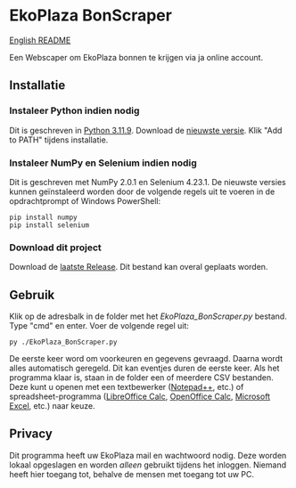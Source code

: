 # EkoPlaza BonScraper
[English README](./README.en.md)

Een Webscaper om EkoPlaza bonnen te krijgen via ja online account.

## Installatie
### Instaleer Python indien nodig
Dit is geschreven in [Python 3.11.9](https://www.python.org/downloads/release/python-3119/). Download de [nieuwste versie](https://www.python.org/downloads/). Klik "Add to PATH" tijdens installatie.

### Instaleer NumPy en Selenium indien nodig
Dit is geschreven met NumPy 2.0.1 en Selenium 4.23.1. De nieuwste versies kunnen geïnstaleerd worden door de volgende regels uit te voeren in de opdrachtprompt of Windows PowerShell:

```
pip install numpy
pip install selenium
```

### Download dit project
Download de [laatste Release](https://github.com/TimJokr/EkoPlaza_BonScraper/releases/latest/download/EkoPlaza_BonScraper.py). Dit bestand kan overal geplaats worden.

## Gebruik
Klik op de adresbalk in de folder met het *EkoPlaza_BonScraper.py* bestand. Type "cmd" en enter. Voer de volgende regel uit:

```
py ./EkoPlaza_BonScraper.py
```
De eerste keer word om voorkeuren en gegevens gevraagd. Daarna wordt alles automatisch geregeld. Dit kan eventjes duren de eerste keer.
Als het programma klaar is, staan in de folder een of meerdere CSV bestanden. Deze kunt u openen met een textbewerker ([Notepad++](https://notepad-plus-plus.org/downloads/), etc.) of spreadsheet-programma ([LibreOffice Calc](https://www.libreoffice.org/download/download-libreoffice/), [OpenOffice Calc](https://www.openoffice.org/download/index.html), [Microsoft Excel](https://www.microsoft.com/nl-nl/microsoft-365/excel), etc.) naar keuze.

## Privacy
Dit programma heeft uw EkoPlaza mail en wachtwoord nodig. Deze worden lokaal opgeslagen en worden *alleen* gebruikt tijdens het inloggen. Niemand heeft hier toegang tot, behalve de mensen met toegang tot uw PC.
